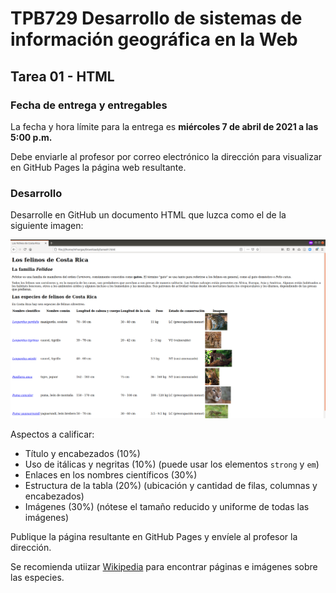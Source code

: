 # TPB729 Desarrollo de sistemas de información geográfica en la Web
## Tarea 01 - HTML

### Fecha de entrega y entregables
La fecha y hora límite para la entrega es **miércoles 7 de abril de 2021 a las 5:00 p.m.**

Debe enviarle al profesor por correo electrónico la dirección para visualizar en GitHub Pages la página web resultante.

### Desarrollo
Desarrolle en GitHub un documento HTML que luzca como el de la siguiente imagen:

<img src="img/tarea01.png">

Aspectos a calificar:

- Título y encabezados (10%)
- Uso de itálicas y negritas (10%) (puede usar los elementos ```strong``` y ```em```)
- Enlaces en los nombres científicos (30%)
- Estructura de la tabla (20%) (ubicación y cantidad de filas, columnas y encabezados)
- Imágenes (30%) (nótese el tamaño reducido y uniforme de todas las imágenes)

Publique la página resultante en GitHub Pages y envíele al profesor la dirección.

Se recomienda utiizar [Wikipedia](https://es.wikipedia.org/) para encontrar páginas e imágenes sobre las especies.

